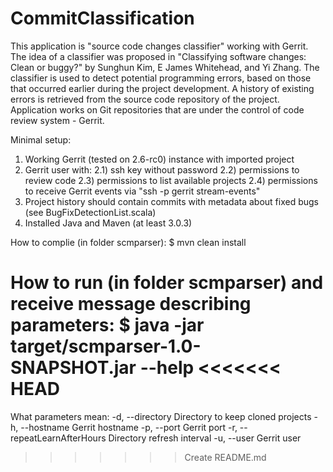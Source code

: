 CommitClassification
====================
This application is "source code changes classifier" working with Gerrit.
The idea of a classifier was proposed in "Classifying software changes: Clean or buggy?" by Sunghun Kim, E James Whitehead, and Yi Zhang. 
The classifier is used to detect potential programming errors, based on those that occurred earlier during the project development. 
A history of existing errors is retrieved from the source code repository of the project.
Application works on Git repositories that are under the control of code review system - Gerrit. 

Minimal setup:
1) Working Gerrit (tested on 2.6-rc0) instance with imported project
2) Gerrit user with:
2.1) ssh key without password
2.2) permissions to review code
2.3) permissions to list available projects
2.4) permissions to receive Gerrit events via "ssh -p <port> <host> gerrit stream-events"
3) Project history should contain commits with metadata about fixed bugs (see BugFixDetectionList.scala)
4) Installed Java and Maven (at least 3.0.3)

How to complie (in folder scmparser):
$ mvn clean install 

How to run (in folder scmparser) and receive message describing parameters:
$ java -jar target/scmparser-1.0-SNAPSHOT.jar --help
<<<<<<< HEAD
=======

What parameters mean:
  -d, --directory  <arg>                Directory to keep cloned projects
  -h, --hostname  <arg>                 Gerrit hostname
  -p, --port  <arg>                     Gerrit port
  -r, --repeatLearnAfterHours  <arg>    Directory refresh interval
  -u, --user  <arg>                     Gerrit user
>>>>>>> Create README.md
